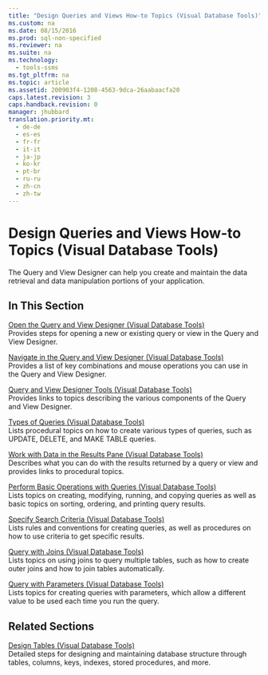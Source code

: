 ```yaml
---
title: "Design Queries and Views How-to Topics (Visual Database Tools)"
ms.custom: na
ms.date: 08/15/2016
ms.prod: sql-non-specified
ms.reviewer: na
ms.suite: na
ms.technology: 
  - tools-ssms
ms.tgt_pltfrm: na
ms.topic: article
ms.assetid: 200903f4-1208-4563-9dca-26aabaacfa20
caps.latest.revision: 3
caps.handback.revision: 0
manager: jhubbard
translation.priority.mt: 
  - de-de
  - es-es
  - fr-fr
  - it-it
  - ja-jp
  - ko-kr
  - pt-br
  - ru-ru
  - zh-cn
  - zh-tw
---
```

# Design Queries and Views How-to Topics (Visual Database Tools)
The Query and View Designer can help you create and maintain the data retrieval and data manipulation portions of your application.  
  
## In This Section  
[Open the Query and View Designer &#40;Visual Database Tools&#41;](../content/Open-the-Query-and-View-Designer--Visual-Database-Tools-.md)  
Provides steps for opening a new or existing query or view in the Query and View Designer.  
  
[Navigate in the Query and View Designer &#40;Visual Database Tools&#41;](../content/Navigate-in-the-Query-and-View-Designer--Visual-Database-Tools-.md)  
Provides a list of key combinations and mouse operations you can use in the Query and View Designer.  
  
[Query and View Designer Tools &#40;Visual Database Tools&#41;](../content/Query-and-View-Designer-Tools--Visual-Database-Tools-.md)  
Provides links to topics describing the various components of the Query and View Designer.  
  
[Types of Queries &#40;Visual Database Tools&#41;](../content/Types-of-Queries--Visual-Database-Tools-.md)  
Lists procedural topics on how to create various types of queries, such as UPDATE, DELETE, and MAKE TABLE queries.  
  
[Work with Data in the Results Pane &#40;Visual Database Tools&#41;](../content/Work-with-Data-in-the-Results-Pane--Visual-Database-Tools-.md)  
Describes what you can do with the results returned by a query or view and provides links to procedural topics.  
  
[Perform Basic Operations with Queries &#40;Visual Database Tools&#41;](../content/Perform-Basic-Operations-with-Queries--Visual-Database-Tools-.md)  
Lists topics on creating, modifying, running, and copying queries as well as basic topics on sorting, ordering, and printing query results.  
  
[Specify Search Criteria &#40;Visual Database Tools&#41;](../content/Specify-Search-Criteria--Visual-Database-Tools-.md)  
Lists rules and conventions for creating queries, as well as procedures on how to use criteria to get specific results.  
  
[Query with Joins &#40;Visual Database Tools&#41;](../content/Query-with-Joins--Visual-Database-Tools-.md)  
Lists topics on using joins to query multiple tables, such as how to create outer joins and how to join tables automatically.  
  
[Query with Parameters &#40;Visual Database Tools&#41;](../content/Query-with-Parameters--Visual-Database-Tools-.md)  
Lists topics for creating queries with parameters, which allow a different value to be used each time you run the query.  
  
## Related Sections  
[Design Tables &#40;Visual Database Tools&#41;](../content/Design-Tables--Visual-Database-Tools-.md)  
Detailed steps for designing and maintaining database structure through tables, columns, keys, indexes, stored procedures, and more.  
  
